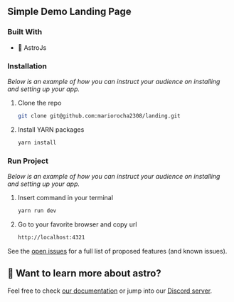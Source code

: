 
<!-- ABOUT THE PROJECT -->
## Simple Demo Landing Page

### Built With

* 🚀 AstroJs

### Installation

_Below is an example of how you can instruct your audience on installing and setting up your app._

1. Clone the repo
   ```sh
   git clone git@github.com:mariorocha2308/landing.git
   ```
2. Install YARN packages
   ```sh
   yarn install
   ```

### Run Project

_Below is an example of how you can instruct your audience on installing and setting up your app._

1. Insert command in your terminal
   ```sh
   yarn run dev
   ```
2. Go to your favorite browser and copy url
   ```sh
   http://localhost:4321
   ```

See the [open issues](https://github.com/mariorocha2308/landing/issues) for a full list of proposed features (and known issues).

## 👀 Want to learn more about astro?

Feel free to check [our documentation](https://docs.astro.build) or jump into our [Discord server](https://astro.build/chat).
